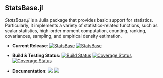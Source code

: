 ## StatsBase.jl

*StatsBase.jl* is a Julia package that provides basic support for statistics. Particularly, it implements a variety of statistics-related functions, such as scalar statistics, high-order moment computation, counting, ranking, covariances, sampling, and empirical density estimation.

- **Current Release**: 
  [![StatsBase](http://pkg.julialang.org/badges/StatsBase_0.5.svg)](http://pkg.julialang.org/?pkg=StatsBase)
  [![StatsBase](http://pkg.julialang.org/badges/StatsBase_0.6.svg)](http://pkg.julialang.org/?pkg=StatsBase)
- **Build & Testing Status:**
  [![Build Status](https://travis-ci.org/JuliaStats/StatsBase.jl.svg?branch=master)](https://travis-ci.org/JuliaStats/StatsBase.jl)
  [![Coverage Status](https://coveralls.io/repos/JuliaStats/StatsBase.jl/badge.svg?branch=master)](https://coveralls.io/r/JuliaStats/StatsBase.jl?branch=master)
  [![Coverage Status](http://codecov.io/github/JuliaStats/StatsBase.jl/coverage.svg?branch=master)](http://codecov.io/github/JuliaStats/StatsBase.jl?branch=master)

- **Documentation**: [![][docs-stable-img]][docs-stable-url] [![][docs-latest-img]][docs-latest-url]

[docs-latest-img]: https://img.shields.io/badge/docs-latest-blue.svg
[docs-latest-url]: http://JuliaStats.github.io/StatsBase.jl/latest/

[docs-stable-img]: https://img.shields.io/badge/docs-stable-blue.svg
[docs-stable-url]: http://JuliaStats.github.io/StatsBase.jl/stable/
